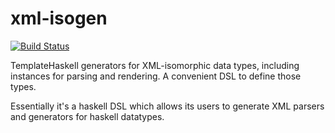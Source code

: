 # xml-isogen

[![Build Status](https://travis-ci.org/typeable/xml-isogen.svg?branch=master)](https://travis-ci.org/typeable/xml-isogen)

TemplateHaskell generators for XML-isomorphic data types, including
instances for parsing and rendering. A convenient DSL to define those
types.

Essentially it's a haskell DSL which allows its users to generate XML parsers and generators for haskell datatypes.
